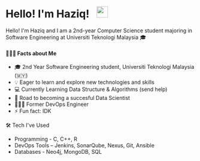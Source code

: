 <h1 align='left'>
  Hello! I'm Haziq! &nbsp;  <img width='30px' src="https://media.giphy.com/media/hvRJCLFzcasrR4ia7z/giphy.gif" width="30px">&nbsp; 
</a>&nbsp;&nbsp;

</h1>
Hello! I'm Haziq and I am a 2nd-year Computer Science student majoring in Software Engineering at Universiti Teknologi Malaysia 🎓

#### 👨🏻‍💻 Facts about Me

- 🎓 2nd Year Software Engineering student, Universiti Teknologi Malaysia (🇲🇾)
- 💡  Eager to learn and explore new technologies and skills
- 💻 Currently Learning Data Structure & Algorithms (send help)
- 🚀 Road to becoming a succesful Data Scientist
- 🙇🏻‍♂️ Former DevOps Engineer
- ⚡ Fun fact: IDK

🛠 Tech I've Used

- Programming - C, C++, R
- DevOps Tools – Jenkins, SonarQube, Nexus, Git, Ansible
- Databases - Neo4j, MongoDB, SQL 


